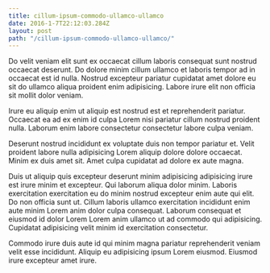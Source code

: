 ```yaml
---
title: cillum-ipsum-commodo-ullamco-ullamco
date: 2016-1-7T22:12:03.284Z
layout: post
path: "/cillum-ipsum-commodo-ullamco-ullamco/"
---
```


Do velit veniam elit sunt ex occaecat cillum laboris consequat sunt nostrud occaecat deserunt. Do dolore minim cillum ullamco et laboris tempor ad in occaecat est id nulla. Nostrud excepteur pariatur cupidatat amet dolore eu sit do ullamco aliqua proident enim adipisicing. Labore irure elit non officia sit mollit dolor veniam.

Irure eu aliquip enim ut aliquip est nostrud est et reprehenderit pariatur. Occaecat ea ad ex enim id culpa Lorem nisi pariatur cillum nostrud proident nulla. Laborum enim labore consectetur consectetur labore culpa veniam.

Deserunt nostrud incididunt ex voluptate duis non tempor pariatur et. Velit proident labore nulla adipisicing Lorem aliquip dolore dolore occaecat. Minim ex duis amet sit. Amet culpa cupidatat ad dolore ex aute magna.

Duis ut aliquip quis excepteur deserunt minim adipisicing adipisicing irure est irure minim et excepteur. Qui laborum aliqua dolor minim. Laboris exercitation exercitation eu do minim nostrud excepteur enim aute qui elit. Do non officia sunt ut. Cillum laboris ullamco exercitation incididunt enim aute minim Lorem anim dolor culpa consequat. Laborum consequat et eiusmod id dolor Lorem Lorem anim ullamco ut ad commodo qui adipisicing. Cupidatat adipisicing velit minim id exercitation consectetur.

Commodo irure duis aute id qui minim magna pariatur reprehenderit veniam velit esse incididunt. Aliquip eu adipisicing ipsum Lorem eiusmod. Eiusmod irure excepteur amet irure.